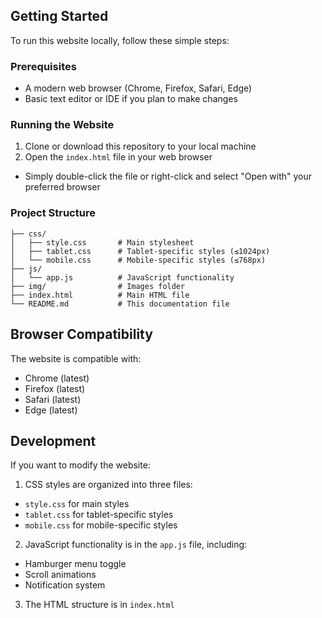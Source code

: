 ## Getting Started

To run this website locally, follow these simple steps:

### Prerequisites

- A modern web browser (Chrome, Firefox, Safari, Edge)
- Basic text editor or IDE if you plan to make changes

### Running the Website

1. Clone or download this repository to your local machine
2. Open the `index.html` file in your web browser
  - Simply double-click the file or right-click and select "Open with" your preferred browser

### Project Structure

```
├── css/
│   ├── style.css       # Main stylesheet
│   ├── tablet.css      # Tablet-specific styles (≤1024px)
│   └── mobile.css      # Mobile-specific styles (≤768px)
├── js/
│   └── app.js          # JavaScript functionality
├── img/                # Images folder
├── index.html          # Main HTML file
└── README.md           # This documentation file
```
## Browser Compatibility

The website is compatible with:
- Chrome (latest)
- Firefox (latest)
- Safari (latest)
- Edge (latest)

## Development

If you want to modify the website:

1. CSS styles are organized into three files:
  - `style.css` for main styles
  - `tablet.css` for tablet-specific styles
  - `mobile.css` for mobile-specific styles

2. JavaScript functionality is in the `app.js` file, including:
  - Hamburger menu toggle
  - Scroll animations
  - Notification system

3. The HTML structure is in `index.html`
